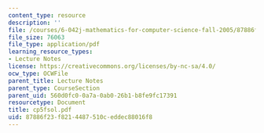 ```yaml
---
content_type: resource
description: ''
file: /courses/6-042j-mathematics-for-computer-science-fall-2005/87886f23f8214487510ceddec88016f8_cp5fsol.pdf
file_size: 76063
file_type: application/pdf
learning_resource_types:
- Lecture Notes
license: https://creativecommons.org/licenses/by-nc-sa/4.0/
ocw_type: OCWFile
parent_title: Lecture Notes
parent_type: CourseSection
parent_uid: 560d0fc0-0a7a-0ab0-26b1-b8fe9fc17391
resourcetype: Document
title: cp5fsol.pdf
uid: 87886f23-f821-4487-510c-eddec88016f8
---
```

